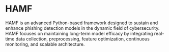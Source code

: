 # HAMF
HAMF is an advanced Python-based framework designed to sustain and enhance phishing detection models in the dynamic field of cybersecurity. HAMF focuses on maintaining long-term model efficacy by integrating real-time data collection, preprocessing, feature optimization, continuous monitoring, and scalable architecture.

